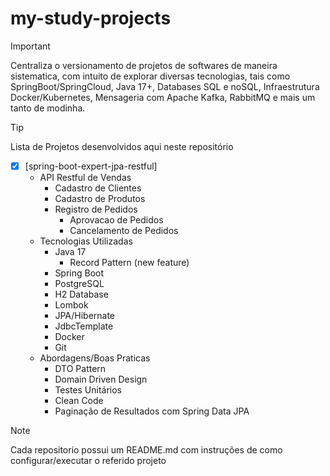 # my-study-projects
>[!IMPORTANT]
>Centraliza o versionamento de projetos de softwares de maneira sistematica, com intuito de explorar diversas tecnologias, tais como SpringBoot/SpringCloud, Java 17+, Databases SQL e noSQL, Infraestrutura Docker/Kubernetes, Mensageria com Apache Kafka, RabbitMQ e mais um tanto de modinha.

>[!TIP]
> Lista de Projetos desenvolvidos aqui neste repositório

- [x] [spring-boot-expert-jpa-restful]
  - API Restful de Vendas
    - Cadastro de Clientes
    - Cadastro de Produtos
    - Registro de Pedidos
      - Aprovacao de Pedidos
      - Cancelamento de Pedidos
  - Tecnologias Utilizadas
    - Java 17
      - Record Pattern (new feature)
    - Spring Boot 
    - PostgreSQL
    - H2 Database
    - Lombok
    - JPA/Hibernate
    - JdbcTemplate
    - Docker
    - Git
  - Abordagens/Boas Praticas
    - DTO Pattern
    - Domain Driven Design
    - Testes Unitários
    - Clean Code
    - Paginação de Resultados com Spring Data JPA


> [!NOTE]
> Cada repositorio possui um README.md com instruções de como configurar/executar o referido projeto
